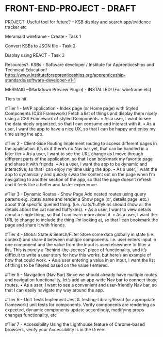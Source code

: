 # FRONT-END-PROJECT - DRAFT

PROJECT:
Useful tool for future? – KSB display and search app/evidence tracker etc

Meramaid wireframe - Create - Task 1

Convert KSBs to JSON file - Task 2

Display using REACT - Task 3

Resources?:
KSBs - Software developer / Institute for Apprenticeships and Technical Education! https://www.instituteforapprenticeships.org/apprenticeship-standards/software-developer-v1-1

MERMAID –(Markdown Preview Plugin) - INSTALLED! (For wireframe etc)

Tiers to hit:

#Tier 1 - MVP application - Index page (or Home page) with Styled Components (CSS Framework)
Fetch a list of things and display them nicely using a CSS Framework of styled Components.
• As a user, I want to see the data nicely organized, so that I can consume and interact with it.
• As a user, I want the app to have a nice UX, so that I can be happy and enjoy my time using the app.

#Tier 2 - Client-Side Routing
Implement routing to access different pages in the application. It’s ok if there’s no Nav bar yet, that can be handled in a later tier
• As a user, I want to see the URL change as I move through different parts of the application, so that I can bookmark my favorite page and share it with friends.
• As a user, I want the app to be dynamic and interactive, so that I can enjoy my time using the app.
• As a user, I want the app to dynamically and quickly swap the content out on the page when I’m navigating to another section of the app, so that the page doesn’t refresh and it feels like a better and faster experience.

#Tier 3 - Dynamic Routes - Show Page
Add nested routes using query params e.g. /cats/:name and render a Show page (or, details page, etc.) about that specific queried thing. (i.e. /cats/fluffykins should show all the details about the cat named fluffykins).
• As a user, I want to view details about a single thing, so that I can learn more about it.
• As a user, I want the URL to change to include the thing I’m looking at, so that I can bookmark the page and share it with friends.

#Tier 4 - Global State & Search/Filter
Store some data globally in state (i.e. context) and share it between multiple components. i.e. user enters input in one component and the value from the input is used elsewhere to filter a list. This is purely a “behind-the-scenes” piece of functionality, and it’s difficult to write a user story for how this works, but here’s an example of how that could work.
• As a user entering a value in an input, I want the list of things to be filtered based on the value I entered.

#Tier 5 - Navigation (Nav Bar)
Since we should already have multiple routes and navigation functionality, let’s add an app-wide Nav bar to connect those routes.
• As a user, I want to see a convenient and user-friendly Nav bar, so that I can easily navigate my way around the app.

#Tier 6 - Unit Tests
Implement Jest & Testing-Library/React (or appropriate framework) unit tests for components.
Verify components are rendering as expected, dynamic components update accordingly, modifying props changes functionality, etc

#Tier 7 - Accessibility
Using the Lighthouse feature of Chrome-based browsers, verify your Accessibility is in the Green!
